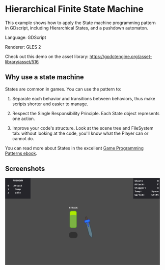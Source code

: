 # Hierarchical Finite State Machine

This example shows how to apply the State machine programming
pattern in GDscript, including Hierarchical States, and a
pushdown automaton.

Language: GDScript

Renderer: GLES 2

Check out this demo on the asset library: https://godotengine.org/asset-library/asset/516

## Why use a state machine

States are common in games. You can use the pattern to:

1. Separate each behavior and transitions between behaviors,
   thus make scripts shorter and easier to manage.

2. Respect the Single Responsibility Principle.
   Each State object represents one action.

3. Improve your code's structure. Look at the scene tree and
   FileSystem tab: without looking at the code, you'll know
   what the Player can or cannot do.

You can read more about States in the excellent
[Game Programming Patterns ebook](https://gameprogrammingpatterns.com/state.html).

## Screenshots

![Screenshot](screenshots/fsm-attack.png)
